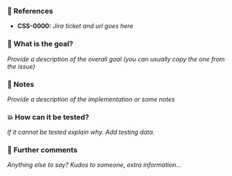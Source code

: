 ### :pushpin: References

- **CSS-0000:** _Jira ticket and url goes here_

### :tophat: What is the goal?

_Provide a description of the overall goal (you can usually copy the one from the issue)_

### :memo: Notes

_Provide a description of the implementation or some notes_

### :boom: How can it be tested?

_If it cannot be tested explain why. Add testing data._

### :speech_balloon: Further comments

_Anything else to say? Kudos to someone, extra information..._
